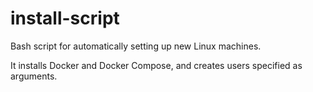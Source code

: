 # install-script
Bash script for automatically setting up new Linux machines.

It installs Docker and Docker Compose, and creates users specified as arguments.
